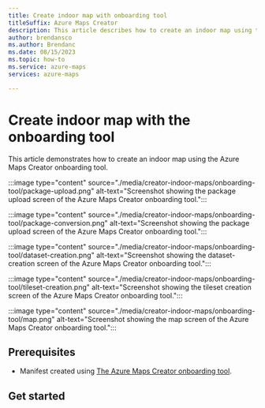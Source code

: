 ```yaml
---
title: Create indoor map with onboarding tool
titleSuffix: Azure Maps Creator
description: This article describes how to create an indoor map using the onboarding tool
author: brendansco
ms.author: Brendanc
ms.date: 08/15/2023
ms.topic: how-to
ms.service: azure-maps
services: azure-maps

---
```


# Create indoor map with the onboarding tool

This article demonstrates how to create an indoor map using the Azure Maps Creator onboarding tool.




:::image type="content" source="./media/creator-indoor-maps/onboarding-tool/package-upload.png" alt-text="Screenshot showing the package upload screen of the Azure Maps Creator onboarding tool.":::

:::image type="content" source="./media/creator-indoor-maps/onboarding-tool/package-conversion.png" alt-text="Screenshot showing the package upload screen of the Azure Maps Creator onboarding tool.":::

:::image type="content" source="./media/creator-indoor-maps/onboarding-tool/dataset-creation.png" alt-text="Screenshot showing the dataset-creation screen of the Azure Maps Creator onboarding tool.":::

:::image type="content" source="./media/creator-indoor-maps/onboarding-tool/tileset-creation.png" alt-text="Screenshot showing the tileset creation screen of the Azure Maps Creator onboarding tool.":::

:::image type="content" source="./media/creator-indoor-maps/onboarding-tool/map.png" alt-text="Screenshot showing the map screen of the Azure Maps Creator onboarding tool.":::



## Prerequisites

- Manifest created using [The Azure Maps Creator onboarding tool].

## Get started


[The Azure Maps Creator onboarding tool]: /azure/azure-maps/drawing-package-guide?pivots=drawing-package-v2#the-azure-maps-creator-onboarding-tool